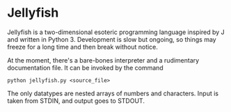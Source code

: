 # Jellyfish

Jellyfish is a two-dimensional esoteric programming language inspired by J and written in Python 3.
Development is slow but ongoing, so things may freeze for a long time and then break without notice.

At the moment, there's a bare-bones interpreter and a rudimentary documentation file.
It can be invoked by the command

    python jellyfish.py <source_file>

The only datatypes are nested arrays of numbers and characters.
Input is taken from STDIN, and output goes to STDOUT.